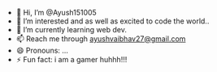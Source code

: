 - 👋 Hi, I’m @Ayush151005
- 👀 I’m interested and as well as excited to code the world..
- 🌱 I’m currently learning web dev.
- 📫 Reach me through ayushvaibhav27@gmail.com
- 😄 Pronouns: ...
- ⚡ Fun fact: i am a gamer huhhh!!!

<!---
Ayush151005/Ayush151005 is a ✨ special ✨ repository because its `README.md` (this file) appears on your GitHub profile.
You can click the Preview link to take a look at your changes.
--->
